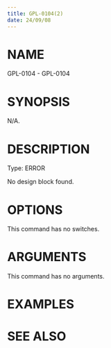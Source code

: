 ```yaml
---
title: GPL-0104(2)
date: 24/09/08
---
```


# NAME

GPL-0104 - GPL-0104

# SYNOPSIS

N/A.

# DESCRIPTION

Type: ERROR

No design block found.

# OPTIONS

This command has no switches.

# ARGUMENTS

This command has no arguments.

# EXAMPLES

# SEE ALSO
